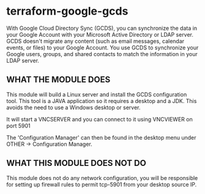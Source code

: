 # terraform-google-gcds

With Google Cloud Directory Sync (GCDS), you can synchronize the data in your Google Account with your Microsoft Active Directory or LDAP server. GCDS doesn't migrate any content (such as email messages, calendar events, or files) to your Google Account. You use GCDS to synchronize your Google users, groups, and shared contacts to match the information in your LDAP server.


## WHAT THE MODULE DOES

This module will build a Linux server and install the GCDS configuration tool. This tool is a JAVA application so it requires a desktop and a JDK. This avoids the need to use a Windows desktop or server.

It will start a VNCSERVER and you can connect to it using VNCVIEWER on port 5901

The 'Configuration Manager' can then be found in the desktop menu under OTHER -> Configuration Manager.

## WHAT THIS MODULE DOES NOT DO

This module does not do any network configuration, you will be responsible for setting up firewall rules to permit tcp-5901 from your desktop source IP. 


<!-- BEGINNING OF PRE-COMMIT-TERRAFORM DOCS HOOK -->


<!-- END OF PRE-COMMIT-TERRAFORM DOCS HOOK -->
